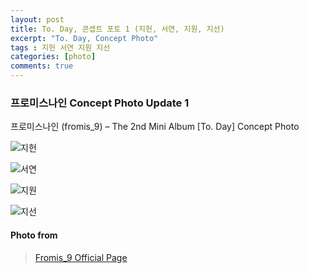 ```yaml
---
layout: post
title: To. Day, 콘셉트 포토 1 (지헌, 서연, 지원, 지선)
excerpt: "To. Day, Concept Photo"
tags : 지헌 서연 지원 지선
categories: [photo]
comments: true
---
```


### 프로미스나인 Concept Photo Update 1

프로미스나인 (fromis_9) – The 2nd Mini Album [To. Day] Concept Photo

![지헌](http://media.fromisnine.com/wp-content/uploads/2018/05/25123323/1.-BAEK-JI-HEON.jpg)

![서연](http://media.fromisnine.com/wp-content/uploads/2018/05/25123256/2.-LEE-SEO-YEON.jpg)

![지원](http://media.fromisnine.com/wp-content/uploads/2018/05/25123257/3.-PARK-JI-WON.jpg)

![지선](http://media.fromisnine.com/wp-content/uploads/2018/05/25123323/4.-ROH-JI-SUN.jpg)


#### Photo from 
> [Fromis_9 Official Page](http://fromisnine.com/photos/)
